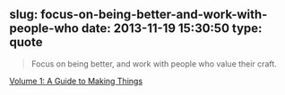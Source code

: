 slug: focus-on-being-better-and-work-with-people-who
date: 2013-11-19 15:30:50
type: quote
---

> Focus on being better, and work with people who value their craft.

[Volume 1: A Guide to Making Things](http://volumes.madebyfieldwork.com/making/)
